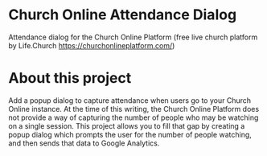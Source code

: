 # Church Online Attendance Dialog
Attendance dialog for the Church Online Platform (free live church platform by Life.Church https://churchonlineplatform.com/)
# About this project
Add a popup dialog to capture attendance when users go to your Church Online instance. At the time of this writing, the Church Online Platform does not provide a way of capturing the number of people who may be watching on a single session. This project allows you to fill that gap by creating a popup dialog which prompts the user for the number of people watching, and then sends that data to Google Analytics.
